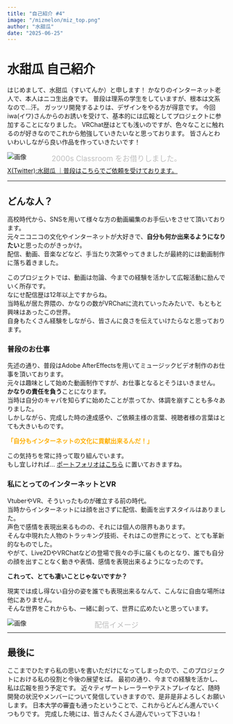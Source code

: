 ```yaml
---
title: "自己紹介 #4"
image: "/mizmelon/miz_top.png"
author: "水甜瓜"
date: "2025-06-25"
---
```


# 水甜瓜 自己紹介

はじめまして、水甜瓜（すいてんか）と申します！
かなりのインターネット老人で、本人はニコ生出身です。
普段は理系の学生をしていますが、根本は文系なので...汗。
ガッツリ開発するよりは、デザインをやる方が得意です。
今回iwa(イワ)さんからのお誘いを受けて、基本的には広報としてプロジェクトに参加することになりました。
VRChat歴はとても浅いのですが、色々なことに触れるのが好きなのでこれから勉強していきたいなと思っております。
皆さんとわいわいしながら良い作品を作っていきたいです！

![画像](/mizmelon/miz_top.png)
<p style="font-size: 17px; margin: -33px 0 -8px 0; padding: 0; color:rgb(190, 190, 190); text-align: center;">2000s Classroom をお借りしました。</p>

[X(Twitter):水甜瓜 ｜普段はこちらでご依頼を受けております。](https://x.com/suitenka_mizmel)

---

## どんな人？
高校時代から、SNSを用いて様々な方の動画編集のお手伝いをさせて頂いております。  
元々ニコニコの文化やインターネットが大好きで、**自分も何か出来るようになりたい**と思ったのがきっかけ。  
配信、動画、音楽などなど、手当たり次第やってきましたが最終的には動画制作に落ち着きました。  
  
このプロジェクトでは、動画は勿論、今までの経験を活かして広報活動に励んでいく所存です。  
なにせ配信歴は12年以上ですからね。  
当時私が居た界隈の、かなりの数がVRChatに流れていったみたいで、もともと興味はあったこの世界。  
自身もたくさん経験をしながら、皆さんに良さを伝えていけたらなと思っております。  


### 普段のお仕事
先述の通り、普段はAdobe AfterEffectsを用いてミュージックビデオ制作のお仕事を頂いております。  
元々は趣味として始めた動画制作ですが、お仕事となるとそうはいきません。  
**かなりの責任を負う**ことになります。  
当時は自分のキャパを知らずに始めたことが祟ってか、体調を崩すことも多々ありました。  
しかしながら、完成した時の達成感や、ご依頼主様の言葉、視聴者様の言葉はとても大きいものです。  
<b><p style="color:rgb(255, 174, 0);">「自分もインターネットの文化に貢献出来るんだ！」</p></b>
この気持ちを常に持って取り組んでいます。  
もし宜しければ... [ポートフォリオはこちら](https://youtube.com/playlist?list=PLG41h_ib-u4NDv7gREomU3zIDAVGc130W&si=eJBa5gHvaXYAdF7S) に置いておきますね。


### 私にとってのインターネットとVR
VtuberやVR、そういったものが確立する前の時代。  
当時からインターネットには顔を出さずに配信、動画を出すスタイルはありました。  
声色で感情を表現出来るものの、それには個人の限界もあります。  
そんな中現れた人物のトラッキング技術、それはこの世界にとって、とても革新的なものでした。  
やがて、Live2DやVRChatなどの登場で我々の手に届くものとなり、誰でも自分の顔を出すことなく動きや表情、感情を表現出来るようになったのです。  
  
**これって、とても凄いことじゃないですか？**  
  
現実では成し得ない自分の姿を誰でも表現出来るなんて、こんなに自由な場所は他にありません。  
そんな世界をこれからも、一緒に創って、世界に広めたいと思っています。  

![画像](/mizmelon/miz_obs.png)
<p style="font-size: 17px; margin: -33px 0 -8px 0; padding: 0; color:rgb(190, 190, 190); text-align: center;">配信イメージ</p>

---

## 最後に
ここまでひたすら私の思いを書いただけになってしまったので、このプロジェクトにおける私の役割と今後の展望をば。
最初の通り、今までの経験を活かし、私は広報を担う予定です。
近々ティザートレーラーやテストプレイなど、随時開発の状況やメンバーについて発信していきますので、是非是非よろしくお願いします。
日本大学の審査も通ったということで、これからどんどん進んでいくつもりです。
完成した暁には、皆さんたくさん遊んでいって下さいね！